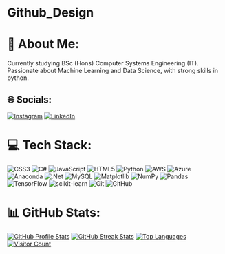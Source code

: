# Github_Design
# 💫 About Me:
Currently studying BSc (Hons) Computer Systems Engineering (IT).<br>Passionate about Machine Learning and Data Science, with strong skills in python.


## 🌐 Socials:
[![Instagram](https://img.shields.io/badge/Instagram-%23E4405F.svg?logo=Instagram&logoColor=white)](https://instagram.com/abishek_palungwa) [![LinkedIn](https://img.shields.io/badge/LinkedIn-%230077B5.svg?logo=linkedin&logoColor=white)](ttps://www.linkedin.com/in/abishek-limbu-72b0b92a6) 

# 💻 Tech Stack:
![CSS3](https://img.shields.io/badge/css3-%231572B6.svg?style=for-the-badge&logo=css3&logoColor=white) ![C#](https://img.shields.io/badge/c%23-%23239120.svg?style=for-the-badge&logo=csharp&logoColor=white) ![JavaScript](https://img.shields.io/badge/javascript-%23323330.svg?style=for-the-badge&logo=javascript&logoColor=%23F7DF1E) ![HTML5](https://img.shields.io/badge/html5-%23E34F26.svg?style=for-the-badge&logo=html5&logoColor=white) ![Python](https://img.shields.io/badge/python-3670A0?style=for-the-badge&logo=python&logoColor=ffdd54) ![AWS](https://img.shields.io/badge/AWS-%23FF9900.svg?style=for-the-badge&logo=amazon-aws&logoColor=white) ![Azure](https://img.shields.io/badge/azure-%230072C6.svg?style=for-the-badge&logo=microsoftazure&logoColor=white) ![Anaconda](https://img.shields.io/badge/Anaconda-%2344A833.svg?style=for-the-badge&logo=anaconda&logoColor=white) ![.Net](https://img.shields.io/badge/.NET-5C2D91?style=for-the-badge&logo=.net&logoColor=white) ![MySQL](https://img.shields.io/badge/mysql-4479A1.svg?style=for-the-badge&logo=mysql&logoColor=white) ![Matplotlib](https://img.shields.io/badge/Matplotlib-%23ffffff.svg?style=for-the-badge&logo=Matplotlib&logoColor=black) ![NumPy](https://img.shields.io/badge/numpy-%23013243.svg?style=for-the-badge&logo=numpy&logoColor=white) ![Pandas](https://img.shields.io/badge/pandas-%23150458.svg?style=for-the-badge&logo=pandas&logoColor=white) ![TensorFlow](https://img.shields.io/badge/TensorFlow-%23FF6F00.svg?style=for-the-badge&logo=TensorFlow&logoColor=white) ![scikit-learn](https://img.shields.io/badge/scikit--learn-%23F7931E.svg?style=for-the-badge&logo=scikit-learn&logoColor=white) ![Git](https://img.shields.io/badge/git-%23F05033.svg?style=for-the-badge&logo=git&logoColor=white) ![GitHub](https://img.shields.io/badge/github-%23121011.svg?style=for-the-badge&logo=github&logoColor=white)
# 📊 GitHub Stats:
[![GitHub Profile Stats](https://github-readme-stats.vercel.app/api?username=Abisheklimbu&theme=dark&hide_border=false&include_all_commits=true&count_private=true)](https://github.com/Abisheklimbu)
[![GitHub Streak Stats](https://github-readme-streak-stats.herokuapp.com/?user=Abisheklimbu&theme=dark&hide_border=false)](https://github.com/Abisheklimbu)
[![Top Languages](https://github-readme-stats.vercel.app/api/top-langs/?username=Abisheklimbu&theme=dark&hide_border=false&include_all_commits=true&count_private=true&layout=compact)](https://github.com/Abisheklimbu)
[![Visitor Count](https://visitcount.itsvg.in/api?id=Abisheklimbu&icon=0&color=0)](https://github.com/Abisheklimbu)


